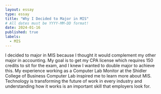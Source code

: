 ```yaml
---
layout: essay
type: essay
title: "Why I Decided to Major in MIS"
# All dates must be YYYY-MM-DD format!
date: 2024-01-16
published: true
labels:
  - MIS
---
```


I decided to major in MIS because I thought it would complement my other major in accounting. My goal is to get my CPA license which requires 150 credits to sit for the exam, and I knew I wanted to double major to achieve this. My experience working as a Computer Lab Monitor at the Shidler College of Business Computer Lab inspired me to learn more about MIS. Technology is transforming the future of work in every industry and understanding how it works is an important skill that employers look for.  
